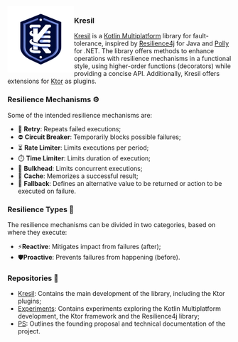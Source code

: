 <img  align="left" src="kresil-logo.png" alt="Kresil" width="150"> 

### Kresil

[Kresil](https://github.com/kresil/kresil) is a [Kotlin Multiplatform](https://kotlinlang.org/docs/multiplatform.html) library for fault-tolerance,
inspired by [Resilience4j](https://resilience4j.readme.io/docs/getting-started) for Java and [Polly](https://github.com/App-vNext/Polly) for .NET. The library offers methods to enhance operations with resilience mechanisms in a functional style, using higher-order functions (decorators) while providing a concise API.
Additionally, Kresil offers extensions for [Ktor](https://ktor.io/) as plugins.

### Resilience Mechanisms ⚙️

Some of the intended resilience mechanisms are:
- 🔄 **Retry**: Repeats failed executions;
- ⛔ **Circuit Breaker**: Temporarily blocks possible failures;
- ⏳ **Rate Limiter**: Limits executions per period;
- ⏱️ **Time Limiter**: Limits duration of execution;
- 🚧 **Bulkhead**: Limits concurrent executions;
- 💾 **Cache**: Memorizes a successful result;
- 🛟 **Fallback**: Defines an alternative value to be returned or action to be executed on failure.

### Resilience Types 🔖

The resilience mechanisms can be divided in two categories, based on where they execute:
- ⚡**Reactive**: Mitigates impact from failures (after);
- 🛡️**Proactive**: Prevents failures from happening (before).

### Repositories 📁

- [Kresil](https://github.com/kresil/kresil): Contains the main development of the library, including the Ktor plugins;
- [Experiments](https://github.com/kresil/kresil): Contains experiments exploring the Kotlin Multiplatform development, the Ktor framework and the Resilience4j library;
- [PS](https://github.com/kresil/ps): Outlines the founding proposal and technical documentation of the project.
